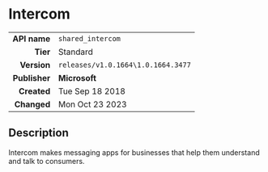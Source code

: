 # Intercom
| | |
|-:|-|
|**API name**|`shared_intercom`|
|**Tier**|Standard|
|**Version**|`releases/v1.0.1664\1.0.1664.3477`|
|**Publisher**|**Microsoft**|
|**Created**|Tue Sep 18 2018|
|**Changed**|Mon Oct 23 2023|

## Description
Intercom makes messaging apps for businesses that help them understand and talk to consumers.
